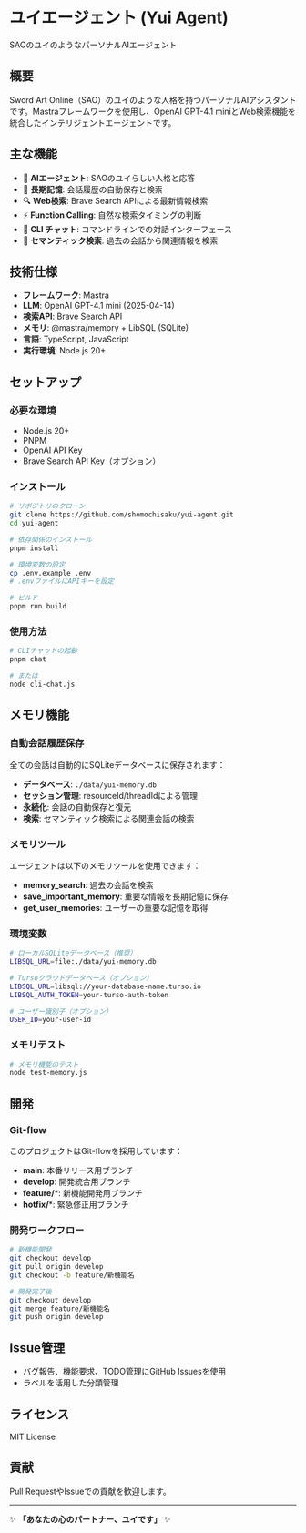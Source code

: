 # ユイエージェント (Yui Agent)

SAOのユイのようなパーソナルAIエージェント

## 概要

Sword Art Online（SAO）のユイのような人格を持つパーソナルAIアシスタントです。Mastraフレームワークを使用し、OpenAI GPT-4.1 miniとWeb検索機能を統合したインテリジェントエージェントです。

## 主な機能

- 🤖 **AIエージェント**: SAOのユイらしい人格と応答
- 🧠 **長期記憶**: 会話履歴の自動保存と検索
- 🔍 **Web検索**: Brave Search APIによる最新情報検索
- ⚡ **Function Calling**: 自然な検索タイミングの判断
- 💬 **CLI チャット**: コマンドラインでの対話インターフェース
- 🎯 **セマンティック検索**: 過去の会話から関連情報を検索

## 技術仕様

- **フレームワーク**: Mastra
- **LLM**: OpenAI GPT-4.1 mini (2025-04-14)
- **検索API**: Brave Search API
- **メモリ**: @mastra/memory + LibSQL (SQLite)
- **言語**: TypeScript, JavaScript
- **実行環境**: Node.js 20+

## セットアップ

### 必要な環境

- Node.js 20+
- PNPM
- OpenAI API Key
- Brave Search API Key（オプション）

### インストール

```bash
# リポジトリのクローン
git clone https://github.com/shomochisaku/yui-agent.git
cd yui-agent

# 依存関係のインストール
pnpm install

# 環境変数の設定
cp .env.example .env
# .envファイルにAPIキーを設定

# ビルド
pnpm run build
```

### 使用方法

```bash
# CLIチャットの起動
pnpm chat

# または
node cli-chat.js
```

## メモリ機能

### 自動会話履歴保存

全ての会話は自動的にSQLiteデータベースに保存されます：

- **データベース**: `./data/yui-memory.db`
- **セッション管理**: resourceId/threadIdによる管理
- **永続化**: 会話の自動保存と復元
- **検索**: セマンティック検索による関連会話の検索

### メモリツール

エージェントは以下のメモリツールを使用できます：

- **memory_search**: 過去の会話を検索
- **save_important_memory**: 重要な情報を長期記憶に保存
- **get_user_memories**: ユーザーの重要な記憶を取得

### 環境変数

```bash
# ローカルSQLiteデータベース（推奨）
LIBSQL_URL=file:./data/yui-memory.db

# Tursoクラウドデータベース（オプション）
LIBSQL_URL=libsql://your-database-name.turso.io
LIBSQL_AUTH_TOKEN=your-turso-auth-token

# ユーザー識別子（オプション）
USER_ID=your-user-id
```

### メモリテスト

```bash
# メモリ機能のテスト
node test-memory.js
```

## 開発

### Git-flow

このプロジェクトはGit-flowを採用しています：

- **main**: 本番リリース用ブランチ
- **develop**: 開発統合用ブランチ
- **feature/***: 新機能開発用ブランチ
- **hotfix/***: 緊急修正用ブランチ

### 開発ワークフロー

```bash
# 新機能開発
git checkout develop
git pull origin develop
git checkout -b feature/新機能名

# 開発完了後
git checkout develop
git merge feature/新機能名
git push origin develop
```

## Issue管理

- バグ報告、機能要求、TODO管理にGitHub Issuesを使用
- ラベルを活用した分類管理

## ライセンス

MIT License

## 貢献

Pull RequestやIssueでの貢献を歓迎します。

---

✨ **「あなたの心のパートナー、ユイです」** ✨